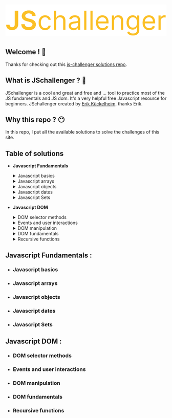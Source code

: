 # <a href="https://www.jschallenger.com/" target="_blank"><img src="./assets/logo.svg" alt="js challenger logo"></a>

## **Welcome !** 👋

Thanks for checking out this [js-challenger solutions repo](https://github.com/CyrusKabir/js-challenger).

## **What is JSchallenger ?** 🙂

JSchallenger is a cool and great and free and ... tool to practice most of the JS fundamentals and JS dom. It's a very helpful free Javascript resource for beginners. JSchallenger created by [Erik Kückelheim](https://www.erik-kueckelheim.com/). thanks Erik.

## **Why this repo ?** 😶

In this repo, I put all the available solutions to solve the challenges of this site.

## **Table of solutions**
- **Javascript Fundamentals**
    <details><summary>Javascript basics</summary>

    <!-- inject tos-basics start -->
    <!-- inject tos-basics end -->
    </details>
    <details><summary>Javascript arrays</summary>

    <!-- inject tos-arrays start -->
    <!-- inject tos-arrays end -->
    </details>
    <details><summary>Javascript objects</summary>

    <!-- inject tos-objects start -->
    <!-- inject tos-objects end -->
    </details>
    <details><summary>Javascript dates</summary>

    <!-- inject tos-dates start -->
    <!-- inject tos-dates end -->
    </details>
    <details><summary>Javascript Sets</summary>

    <!-- inject tos-Sets start -->
    <!-- inject tos-Sets end -->
    </details>

- **Javascript DOM**
    <details><summary>DOM selector methods</summary>

    <!-- inject tos-DOM selector methods start -->
    <!-- inject tos-DOM selector methods end -->
    </details>
    <details><summary>Events and user interactions</summary>

    <!-- inject tos-Events and user interactions start -->
    <!-- inject tos-Events and user interactions end -->
    </details>
    <details><summary>DOM manipulation</summary>

    <!-- inject tos-DOM manipulation start -->
    <!-- inject tos-DOM manipulation end -->
    </details>
    <details><summary>DOM fundamentals</summary>

    <!-- inject tos-DOM fundamentals start -->
    <!-- inject tos-DOM fundamentals end -->
    </details>
    <details><summary>Recursive functions</summary>

    <!-- inject tos-Recursive functions start -->
    <!-- inject tos-Recursive functions end -->
    </details>


## **Javascript Fundamentals :**

- ### Javascript basics
    <!-- inject basics start -->
    <!-- inject basics end -->
- ### Javascript arrays
    <!-- inject arrays start -->
    <!-- inject arrays end -->
- ### Javascript objects  
    <!-- inject objects start -->
    <!-- inject objects end -->
- ### Javascript dates
    <!-- inject dates start -->
    <!-- inject dates end -->
- ### Javascript Sets
    <!-- inject sets start -->
    <!-- inject sets end -->

## **Javascript DOM :**

- ### DOM selector methods
    <!-- inject DOM selector start -->
    <!-- inject DOM selector end -->
- ### Events and user interactions
    <!-- inject Events and user interactions start -->
    <!-- inject Events and user interactions end --> 
- ### DOM manipulation
    <!-- inject DOM manipulation start -->
    <!-- inject DOM manipulation end -->
- ### DOM fundamentals
    <!-- inject DOM fundamentals start -->
    <!-- inject DOM fundamentals end -->
- ### Recursive functions
    <!-- inject Recursive functions start -->
    <!-- inject Recursive functions end -->